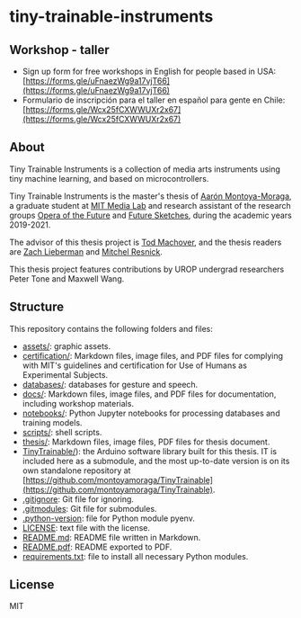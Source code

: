 # tiny-trainable-instruments

## Workshop - taller

* Sign up form for free workshops in English for people based in USA: [https://forms.gle/uFnaezWg9a17vjT66](https://forms.gle/uFnaezWg9a17vjT66)
* Formulario de inscripción para el taller en español para gente en Chile: [https://forms.gle/Wcx25fCXWWUXr2x67](https://forms.gle/Wcx25fCXWWUXr2x67)

## About

Tiny Trainable Instruments is a collection of media arts instruments using tiny machine learning, and based on microcontrollers.

Tiny Trainable Instruments is the master's thesis of [Aarón Montoya-Moraga](https://www.media.mit.edu/people/velouria/), a graduate student at [MIT Media Lab](https://www.media.mit.edu/) and research assistant of the research groups [Opera of the Future](https://www.media.mit.edu/groups/opera-of-the-future/) and [Future Sketches](https://www.media.mit.edu/groups/future-sketches/), during the academic years 2019-2021.

The advisor of this thesis project is [Tod Machover](https://www.media.mit.edu/people/tod/), and the thesis readers are [Zach Lieberman](https://www.media.mit.edu/people/zachl/overview/) and [Mitchel Resnick](https://www.media.mit.edu/people/mres/).

This thesis project features contributions by UROP undergrad researchers Peter Tone and Maxwell Wang.

## Structure

This repository contains the following folders and files:

* [assets/](assets/): graphic assets.
* [certification/](certification/): Markdown files, image files, and PDF files for complying with MIT's guidelines and certification for Use of Humans as Experimental Subjects.
* [databases/](databases/): databases for gesture and speech.
* [docs/](docs/): Markdown files, image files, and PDF files for documentation, including workshop materials.
* [notebooks/](notebooks): Python Jupyter notebooks for processing databases and training models.
* [scripts/](scripts/): shell scripts. 
* [thesis/](thesis/): Markdown files, image files, PDF files for thesis document.
* [TinyTrainable/](TinyTrainable/)): the Arduino software library built for this thesis. IT is included here as a submodule, and the most up-to-date version is on its own standalone repository at [https://github.com/montoyamoraga/TinyTrainable](https://github.com/montoyamoraga/TinyTrainable).
* [.gitignore](.gitignore): Git file for ignoring.
* [.gitmodules](.gitmodules): Git file for submodules.
* [.python-version](.python-version): file for Python module pyenv.
* [LICENSE](LICENSE): text file with the license. 
* [README.md](README.md): README file written in Markdown.
* [README.pdf](README.pdf): README exported to PDF.
* [requirements.txt](requirements.txt): file to install all necessary Python modules.

## License

MIT
